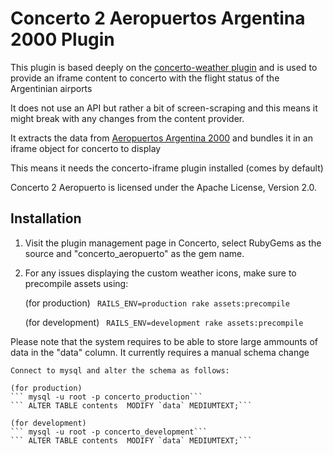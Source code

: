 # Concerto 2 Aeropuertos Argentina 2000 Plugin

This plugin is based deeply on the [concerto-weather plugin](https://github.com/concerto/concerto-weather) and is used
to provide an iframe content to concerto with the flight status of the Argentinian airports

It does not use an API but rather a bit of screen-scraping and this means it might break with any changes from the content provider.

It extracts the data from [Aeropuertos Argentina 2000](http://www.aa2000.com.ar/) and bundles it in an iframe object for concerto to display

This means it needs the concerto-iframe plugin installed (comes by default) 

Concerto 2 Aeropuerto is licensed under the Apache License, Version 2.0.

## Installation 
1. Visit the plugin management page in Concerto, select RubyGems as the source and "concerto_aeropuerto" as the gem name.
2. For any issues displaying the custom weather icons, make sure to precompile assets using:

    (for production)
    ``` RAILS_ENV=production rake assets:precompile```
    
    (for development)
    ``` RAILS_ENV=development rake assets:precompile```

Please note that the system requires to be able to store large ammounts of data in the "data" column. It currently requires a manual schema change

    Connect to mysql and alter the schema as follows:

    (for production)
    ``` mysql -u root -p concerto_production```
    ``` ALTER TABLE contents  MODIFY `data` MEDIUMTEXT;```

    (for development)
    ``` mysql -u root -p concerto_development```
    ``` ALTER TABLE contents  MODIFY `data` MEDIUMTEXT;```

